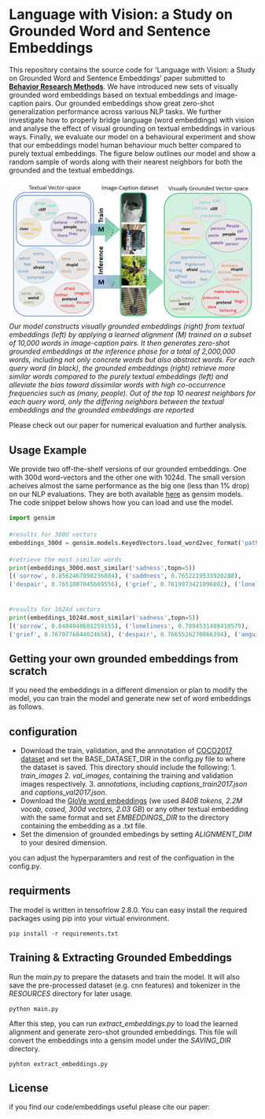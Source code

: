 # Language with Vision: a Study on Grounded Word and Sentence Embeddings

This repository contains the source code for 'Language with Vision: a Study on Grounded Word and Sentence Embeddings' paper submitted to [**Behavior Research Methods**](https://www.springer.com/journal/13428).
We have introduced new sets of visually grounded word embeddings based on textual embeddings and image-caption pairs.
Our grounded embeddings show great zero-shot generalization performance across various NLP tasks. We further investigate how to properly bridge language (word embeddings) with vision and analyse the effect of visual grounding on textual embeddings in various ways. Finally, we evaluate our model on a behavioural experiment and show that our embeddings model human behaviour much better compared to purely textual embeddings. The figure below outlines our model and show a random sample of words along with their nearest neighbors for both the grounded and the textual embeddings.

![](teaser/teaser.png)
*Our model constructs visually grounded embeddings (right) from textual embeddings (left)
by applying a learned alignment (M) trained on a subset of 10,000 words in image-caption
pairs. It then generates zero-shot grounded embeddings at the inference phase for a total of
2,000,000 words, including not only concrete words but also abstract words. For each query
word (in black), the grounded embeddings (right) retrieve more similar words compared to
the purely textual embeddings (left) and alleviate the bias toward dissimilar words with
high co-occurrence frequencies such as (many, people). Out of the top 10 nearest neighbors
for each query word, only the differing neighbors between the textual embeddings and the
grounded embeddings are reported*

Please check out our paper for numerical evaluation and further analysis. 

## Usage Example
We provide two off-the-shelf versions of our grounded embeddings. One with 300d word-vectors and the other one with 1024d. The small version acheives almost the same performance as the big one (less than 1% drop) on our NLP evaluations. They are both available [here](https://unitc-my.sharepoint.com/:f:/g/personal/iighs01_cloud_uni-tuebingen_de/EubADs5lw11Kgm6T4Sgu4sUB3VG2iuf2FjLmDGQwwQABnQ?e=AY2324) as gensim models. The code snippet below shows how you can load and use the model.

```python
import gensim

#results for 300d vectors
embeddings_300d = gensim.models.KeyedVectors.load_word2vec_format('path_to_embeddings' , binary=True)

#retrieve the most similar words
print(embeddings_300d.most_similar('sadness',topn=5))
[('sorrow', 0.8562467098236084), ('saddness', 0.7652219533920288),
('despair', 0.7651087045669556), ('grief', 0.7619973421096802), ('loneliness', 0.76157146692276)]


#results for 1024d vectors
print(embeddings_1024d.most_similar('sadness',topn=5))
[('sorrow', 0.8404048681259155), ('loneliness', 0.7894531488418579),
('grief', 0.7670776844024658), ('despair', 0.7665526270866394), ('anguish', 0.7611420750617981)]

```


## Getting your own grounded embeddings from scratch

If you need the embeddings in a different dimension or plan to modify the model, you can train the model and generate new set of word embeddings as follows.
## configuration
- Download the train, validation, and the annnotation of [COCO2017 dataset](https://cocodataset.org/#download) and set the BASE_DATASET_DIR in the config.py file to where the dataset is saved. This directory should include the following: 1. *train_images* 2. *val_images*, containing the training and validation images respectively. 3. *annotations*, including *captions_train2017.json* and *captions_val2017.json*. 
- Download the [GloVe word embeddings](https://nlp.stanford.edu/projects/glove/) (we used *840B tokens, 2.2M vocab, cased, 300d vectors, 2.03 GB*) or any other textual embedding with the same format and set *EMBEDDINGS_DIR* to the directory containing the embedding as a .txt file.
- Set the dimension of grounded embedings by setting *ALIGNMENT_DIM* to your desired dimension.

you can adjust the hyperparamters and rest of the configuation in the config.py.

## requirments
The model is written in tensofrlow 2.8.0. You can easy install the required packages using pip into your virtual environment.

```
pip install -r requirements.txt
```
## Training & Extracting Grounded Embeddings
Run the *main.py* to prepare the datasets and train the model. It will also save the pre-processed dataset (e.g. cnn features) and tokenizer in the *RESOURCES* directory for later usage.
```
python main.py
```
After this step, you can run *extract_embeddings.py* to load the learned alignment and generate zero-shot grounded embeddings. This file will convert the embeddings into a gensim model under the *SAVING_DIR* directory.

```
pyhton extract_embeddings.py
```



## License
if you find our code/embeddings useful please cite our paper:


